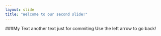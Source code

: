 ```yaml
---
layout: slide
title: "Welcome to our second slide!"
---
```


###My Text
another text just for commiting
Use the left arrow to go back!
